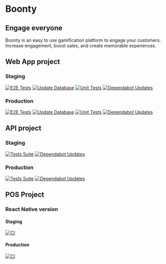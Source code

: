 # Boonty

## Engage everyone

Boonty is an easy to use gamification platform to engage your customers. Increase engagement, boost sales, and create memorable experiences.

## Web App project

### Staging

[![E2E Tests](https://github.com/boonty-io/webapp/actions/workflows/e2e-tests.yml/badge.svg?branch=staging)](https://github.com/boonty-io/webapp/actions/workflows/e2e-tests.yml)
[![Update Database](https://github.com/boonty-io/webapp/actions/workflows/update-database.yml/badge.svg?branch=staging)](https://github.com/boonty-io/webapp/actions/workflows/update-database.yml)
[![Unit Tests](https://github.com/boonty-io/webapp/actions/workflows/unit-tests.yml/badge.svg?branch=staging)](https://github.com/boonty-io/webapp/actions/workflows/unit-tests.yml)
[![Dependabot Updates](https://github.com/boonty-io/webapp/actions/workflows/dependabot/dependabot-updates/badge.svg?branch=staging)](https://github.com/boonty-io/webapp/actions/workflows/dependabot/dependabot-updates)

### Production

[![E2E Tests](https://github.com/boonty-io/webapp/actions/workflows/e2e-tests.yml/badge.svg?branch=main)](https://github.com/boonty-io/webapp/actions/workflows/e2e-tests.yml)
[![Update Database](https://github.com/boonty-io/webapp/actions/workflows/update-database.yml/badge.svg?branch=main)](https://github.com/boonty-io/webapp/actions/workflows/update-database.yml)
[![Unit Tests](https://github.com/boonty-io/webapp/actions/workflows/unit-tests.yml/badge.svg?branch=main)](https://github.com/boonty-io/webapp/actions/workflows/unit-tests.yml)
[![Dependabot Updates](https://github.com/boonty-io/webapp/actions/workflows/dependabot/dependabot-updates/badge.svg?branch=main)](https://github.com/boonty-io/webapp/actions/workflows/dependabot/dependabot-updates)

## API project

### Staging

[![Tests Suite](https://github.com/boonty-io/loyalty-payment-api/actions/workflows/test.yml/badge.svg?branch=staging)](https://github.com/boonty-io/loyalty-payment-api/actions/workflows/test.yml)
[![Dependabot Updates](https://github.com/boonty-io/loyalty-payment-api/actions/workflows/dependabot/dependabot-updates/badge.svg?branch=staging)](https://github.com/boonty-io/loyalty-payment-api/actions/workflows/dependabot/dependabot-updates)

### Production

[![Tests Suite](https://github.com/boonty-io/loyalty-payment-api/actions/workflows/test.yml/badge.svg?branch=main)](https://github.com/boonty-io/loyalty-payment-api/actions/workflows/test.yml)
[![Dependabot Updates](https://github.com/boonty-io/loyalty-payment-api/actions/workflows/dependabot/dependabot-updates/badge.svg?branch=main)](https://github.com/boonty-io/loyalty-payment-api/actions/workflows/dependabot/dependabot-updates)

## POS Project

### React Native version

#### Staging

[![CI](https://github.com/boonty-io/boonty-pos-app/actions/workflows/ci.yml/badge.svg?branch=staging)](https://github.com/boonty-io/boonty-pos-app/actions/workflows/ci.yml)

#### Production

[![CI](https://github.com/boonty-io/boonty-pos-app/actions/workflows/ci.yml/badge.svg?branch=main)](https://github.com/boonty-io/boonty-pos-app/actions/workflows/ci.yml)
